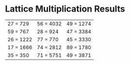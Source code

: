 # Lattice Multiplication Results

|   |   |   |
|---|---|---|
| 27 = 729 | 56 = 4032 | 49 = 1274 |
| 59 = 767 | 28 = 924 | 47 = 3384 |
| 26 = 1222 | 77 = 770 | 45 = 3330 |
| 17 = 1666 | 74 = 2812 | 89 = 1780 |
| 35 = 350 | 71 = 5751 | 49 = 3871 |

